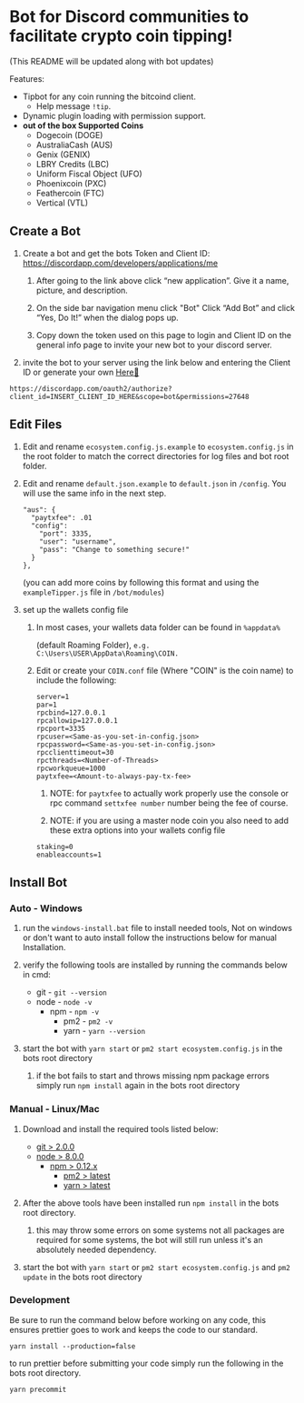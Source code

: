 ﻿# Bot for Discord communities to facilitate crypto coin tipping!
(This README will be updated along with bot updates)

Features:
- Tipbot for any coin running the bitcoind client.
    - Help message `!tip`.
- Dynamic plugin loading with permission support.
- **out of the box Supported Coins**
    - Dogecoin (DOGE)
    - AustraliaCash (AUS)
    - Genix (GENIX)
    - LBRY Credits (LBC)
    - Uniform Fiscal Object (UFO)
    - Phoenixcoin (PXC)
    - Feathercoin (FTC)
    - Vertical (VTL)


## Create a Bot

1) Create a bot and get the bots Token and Client ID: https://discordapp.com/developers/applications/me

    1) After going to the link above click “new application”. Give it a name, picture, and description.

    2) On the side bar navigation menu click "Bot" Click “Add Bot” and click “Yes, Do It!” when the dialog pops up.

    3) Copy down the token used on this page to login and Client ID on the general info page to invite your new bot to your discord server.

2) invite the bot to your server using the link below and entering the Client ID or generate your own [Here:link:](https://discordapi.com/permissions.html)

```
https://discordapp.com/oauth2/authorize?client_id=INSERT_CLIENT_ID_HERE&scope=bot&permissions=27648
```

## Edit Files

1) Edit and rename `ecosystem.config.js.example` to `ecosystem.config.js` in the root folder to match the correct directories for log files and bot root folder.

2) Edit and rename `default.json.example` to `default.json` in `/config`. You will use the same info in the next step.

    ```
    "aus": {
      "paytxfee": .01
      "config":
        "port": 3335,
        "user": "username",
        "pass": "Change to something secure!"
      }
    },
    ```

    (you can add more coins by following this format and using the `exampleTipper.js` file in `/bot/modules`)

3) set up the wallets config file

    1) In most cases, your wallets data folder can be found in `%appdata%`

        (default Roaming Folder), `e.g. C:\Users\USER\AppData\Roaming\COIN.`

    2) Edit or create your `COIN.conf` file (Where "COIN" is the coin name) to include the following:

        ```
        server=1
        par=1
        rpcbind=127.0.0.1
        rpcallowip=127.0.0.1
        rpcport=3335
        rpcuser=<Same-as-you-set-in-config.json>
        rpcpassword=<Same-as-you-set-in-config.json>
        rpcclienttimeout=30
        rpcthreads=<Number-of-Threads>
        rpcworkqueue=1000
        paytxfee=<Amount-to-always-pay-tx-fee>
        ```

        1) NOTE: for `paytxfee` to actually work properly use the console or rpc command `settxfee number` number being the fee of course.

        2) NOTE: if you are using a master node coin you also need to add these extra options into your wallets config file

          ```
          staking=0
          enableaccounts=1
          ```

## Install Bot

### Auto - Windows

1) run the `windows-install.bat` file to install needed tools, Not on windows or don't want to auto install follow the instructions below for manual Installation.

2) verify the following tools are installed by running the commands below in cmd:

      * git - `git --version`
      * node - `node -v`
        * npm - `npm -v`
          * pm2 - `pm2 -v`
          * yarn - `yarn --version`

3) start the bot with `yarn start` or `pm2 start ecosystem.config.js` in the bots root directory

    1) if the bot fails to start and throws missing npm package errors simply run `npm install` again in the bots root directory

### Manual - Linux/Mac

1) Download and install the required tools listed below:
      * [git > 2.0.0](https://git-scm.com/downloads)
      * [node > 8.0.0](https://nodejs.org/en/)
        * [npm > 0.12.x](https://nodejs.org/en/)
          * [pm2 > latest](http://pm2.keymetrics.io/)
          * [yarn > latest](https://yarnpkg.com/en/docs/install)

2) After the above tools have been installed run `npm install` in the bots root directory.

    1) this may throw some errors on some systems not all packages are required for some systems, the bot will still run unless it's an absolutely needed dependency.

3) start the bot with `yarn start` or `pm2 start ecosystem.config.js` and `pm2 update` in the bots root directory

### Development

Be sure to run the command below before working on any code, this ensures
prettier goes to work and keeps the code to our standard.

```
yarn install --production=false
```
to run prettier before submitting your code simply run the following in the bots root directory.

```
yarn precommit
```
